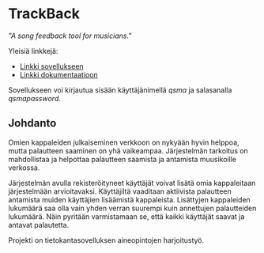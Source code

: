 # TrackBack 
*"A song feedback tool for musicians."*

Yleisiä linkkejä:

* [Linkki sovellukseen](http://ikuisma.users.cs.helsinki.fi/tsoha/)
* [Linkki dokumentaatioon](https://github.com/ikuisma/TrackBack/blob/master/doc/dokumentaatio.pdf)

Sovellukseen voi kirjautua sisään käyttäjänimellä *qsma* ja salasanalla *qsmapassword*.

## Johdanto

Omien kappaleiden julkaiseminen verkkoon on nykyään hyvin helppoa, mutta palautteen saaminen on yhä vaikeampaa. Järjestelmän tarkoitus on mahdollistaa ja helpottaa palautteen saamista ja antamista muusikoille verkossa.

Järjestelmän avulla rekisteröityneet käyttäjät voivat lisätä omia kappaleitaan järjestelmään arvioitavaksi. Käyttäjiltä vaaditaan aktiivista palautteen antamista muiden käyttäjien lisäämistä kappaleista. Lisättyjen kappaleiden lukumäärä saa olla vain yhden verran suurempi kuin annettujen palautteiden lukumäärä. Näin pyritään varmistamaan se, että kaikki käyttäjät saavat ja antavat palautetta.

Projekti on tietokantasovelluksen aineopintojen harjoitustyö. 
